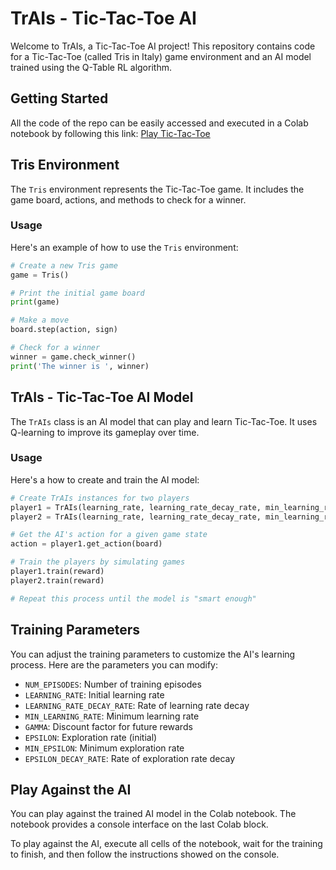 # TrAIs - Tic-Tac-Toe AI

Welcome to TrAIs, a Tic-Tac-Toe AI project! 
This repository contains code for a Tic-Tac-Toe (called Tris in Italy) game environment and an AI model trained using the Q-Table RL algorithm.

## Getting Started

All the code of the repo can be easily accessed and executed in a Colab notebook by following this link: [Play Tic-Tac-Toe](https://colab.research.google.com/github/IGieckI/TrAIs/blob/main/TrAIs.ipynb)

## Tris Environment

The `Tris` environment represents the Tic-Tac-Toe game. It includes the game board, actions, and methods to check for a winner.

### Usage

Here's an example of how to use the `Tris` environment:

```python
# Create a new Tris game
game = Tris()

# Print the initial game board
print(game)

# Make a move
board.step(action, sign)

# Check for a winner
winner = game.check_winner()
print('The winner is ', winner)

```

## TrAIs - Tic-Tac-Toe AI Model

The `TrAIs` class is an AI model that can play and learn Tic-Tac-Toe. It uses Q-learning to improve its gameplay over time.

### Usage

Here's a how to create and train the AI model:

```python
# Create TrAIs instances for two players
player1 = TrAIs(learning_rate, learning_rate_decay_rate, min_learning_rate, gamma, 'X')
player2 = TrAIs(learning_rate, learning_rate_decay_rate, min_learning_rate, gamma, 'O')

# Get the AI's action for a given game state
action = player1.get_action(board)

# Train the players by simulating games
player1.train(reward)
player2.train(reward)

# Repeat this process until the model is "smart enough"
```

## Training Parameters

You can adjust the training parameters to customize the AI's learning process. Here are the parameters you can modify:

- `NUM_EPISODES`: Number of training episodes
- `LEARNING_RATE`: Initial learning rate
- `LEARNING_RATE_DECAY_RATE`: Rate of learning rate decay
- `MIN_LEARNING_RATE`: Minimum learning rate
- `GAMMA`: Discount factor for future rewards
- `EPSILON`: Exploration rate (initial)
- `MIN_EPSILON`: Minimum exploration rate
- `EPSILON_DECAY_RATE`: Rate of exploration rate decay

## Play Against the AI

You can play against the trained AI model in the Colab notebook. The notebook provides a console interface on the last Colab block.

To play against the AI, execute all cells of the notebook, wait for the training to finish, and then follow the instructions showed on the console.

